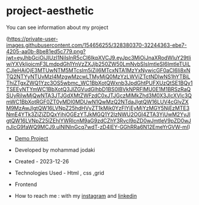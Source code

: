 ﻿# project-aesthetic
You can see information about my project

(https://private-user-images.githubusercontent.com/154656255/328380370-32244363-ebe7-4205-aa0b-8be81ed5c779.png?jwt=eyJhbGciOiJIUzI1NiIsInR5cCI6IkpXVCJ9.eyJpc3MiOiJnaXRodWIuY29tIiwiYXVkIjoicmF3LmdpdGh1YnVzZXJjb250ZW50LmNvbSIsImtleSI6ImtleTUiLCJleHAiOjE3MTUwNTM5MTcsIm5iZiI6MTcxNTA1MzYxNywicGF0aCI6Ii8xNTQ2NTYyNTUvMzI4MzgwMzcwLTMyMjQ0MzYzLWViZTctNDIwNS1hYTBiLThiZTgxZWQ1Yzc3OS5wbmc_WC1BbXotQWxnb3JpdGhtPUFXUzQtSE1BQy1TSEEyNTYmWC1BbXotQ3JlZGVudGlhbD1BS0lBVkNPRFlMU0E1M1BRSzRaQSUyRjIwMjQwNTA3JTJGdXMtZWFzdC0xJTJGczMlMkZhd3M0X3JlcXVlc3QmWC1BbXotRGF0ZT0yMDI0MDUwN1QwMzQ2NTdaJlgtQW16LUV4cGlyZXM9MzAwJlgtQW16LVNpZ25hdHVyZT1kMjk0YzFlYjEyMjYzMGY5NjEzMTE3NmE4YTk3ZjZjZDQxYjhjOGEzYTJkMGQ1Y2IzNWU2OGI4ZTA3YjUwM2YyJlgtQW16LVNpZ25lZEhlYWRlcnM9aG9zdCZhY3Rvcl9pZD0wJmtleV9pZD0wJnJlcG9faWQ9MCJ9.ulNINlnGcq7wdT-zD4lEY-GGhRRa6N12EmeYrGVW-mI)

- [Demo Project](https://mohammadjodaki.github.io/project-aesthetic/)

- Developed by mohammad jodaki

- Created - 2023-12-26

- Technologies Used - Html , css ,grid

- Frontend

- How to reach me : with my [instagram](https://www.instagram.com/mohammad_jodaki_web) and [linkedin](https://www.linkedin.com/in/mohammad-jodakian/)
